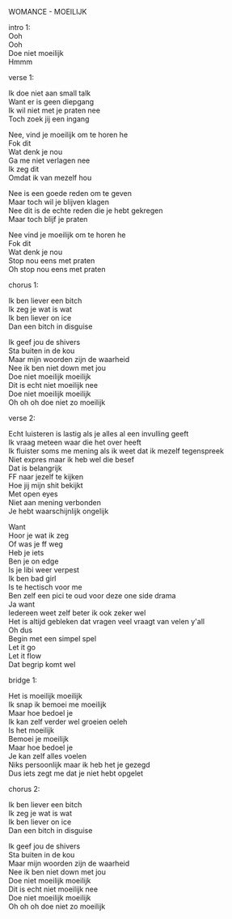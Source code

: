 WOMANCE - MOEILIJK

intro 1:  
Ooh   
Ooh  
Doe niet moeilijk  
Hmmm

verse 1:

Ik doe niet aan small talk  
Want er is geen diepgang  
Ik wil niet met je praten nee  
Toch zoek jij een ingang

Nee, vind je moeilijk om te horen he  
Fok dit  
Wat denk je nou  
Ga me niet verlagen nee  
Ik zeg dit  
Omdat ik van mezelf hou

Nee is een goede reden om te geven  
Maar toch wil je blijven klagen  
Nee dit is de echte reden die je hebt gekregen  
Maar toch blijf je praten

Nee vind je moeilijk om te horen he  
Fok dit  
Wat denk je nou  
Stop nou eens met praten  
Oh stop nou eens met praten

chorus 1:

Ik ben liever een bitch  
Ik zeg je wat is wat  
Ik ben liever on ice  
Dan een bitch in disguise

Ik geef jou de shivers  
Sta buiten in de kou  
Maar mijn woorden zijn de waarheid  
Nee ik ben niet down met jou  
Doe niet moeilijk moeilijk  
Dit is echt niet moeilijk nee  
Doe niet moeilijk moeilijk  
Oh oh oh doe niet zo moeilijk

verse 2:

Echt luisteren is lastig als je alles al een invulling geeft  
Ik vraag meteen waar die het over heeft  
Ik fluister soms me mening als ik weet dat ik mezelf tegenspreek  
Niet expres maar ik heb wel die besef  
Dat is belangrijk  
FF naar jezelf te kijken  
Hoe jij mijn shit bekijkt  
Met open eyes  
Niet aan mening verbonden  
Je hebt waarschijnlijk ongelijk

Want  
Hoor je wat ik zeg  
Of was je ff weg  
Heb je iets  
Ben je on edge  
Is je libi weer verpest  
Ik ben bad girl  
Is te hectisch voor me  
Ben zelf een pici te oud voor deze one side drama  
Ja want  
Iedereen weet zelf beter ik ook zeker wel  
Het is altijd gebleken dat vragen veel vraagt van velen y'all  
Oh dus  
Begin met een simpel spel  
Let it go  
Let it flow  
Dat begrip komt wel

bridge 1:

Het is moeilijk moeilijk  
Ik snap ik bemoei me moeilijk  
Maar hoe bedoel je  
Ik kan zelf verder wel groeien oeleh  
Is het moeilijk  
Bemoei je moeilijk  
Maar hoe bedoel je  
Je kan zelf alles voelen  
Niks persoonlijk maar ik heb het je gezegd  
Dus iets zegt me dat je niet hebt opgelet

chorus 2:

Ik ben liever een bitch  
Ik zeg je wat is wat  
Ik ben liever on ice  
Dan een bitch in disguise

Ik geef jou de shivers  
Sta buiten in de kou  
Maar mijn woorden zijn de waarheid  
Nee ik ben niet down met jou  
Doe niet moeilijk moeilijk  
Dit is echt niet moeilijk nee  
Doe niet moeilijk moeilijk  
Oh oh oh doe niet zo moeilijk
